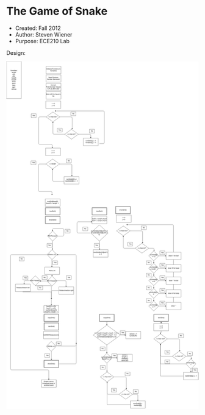 # The Game of Snake
- Created: Fall 2012
- Author: Steven Wiener
- Purpose: ECE210 Lab

Design:

![Flowchart](Flowchart.png)